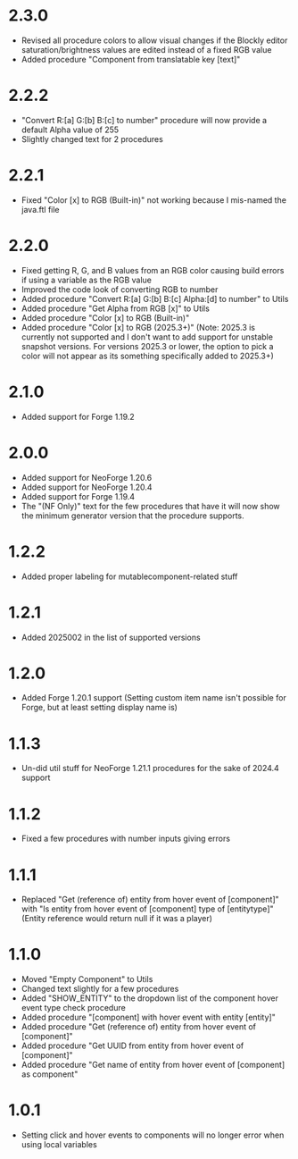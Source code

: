 # 2.3.0
- Revised all procedure colors to allow visual changes if the Blockly editor saturation/brightness values are edited instead of a fixed RGB value
- Added procedure "Component from translatable key [text]"
# 2.2.2
- "Convert R:[a] G:[b] B:[c] to number" procedure will now provide a default Alpha value of 255
- Slightly changed text for 2 procedures
# 2.2.1
- Fixed "Color [x] to RGB (Built-in)" not working because I mis-named the java.ftl file
# 2.2.0
- Fixed getting R, G, and B values from an RGB color causing build errors if using a variable as the RGB value
- Improved the code look of converting RGB to number
- Added procedure "Convert R:[a] G:[b] B:[c] Alpha:[d] to number" to Utils
- Added procedure "Get Alpha from RGB [x]" to Utils
- Added procedure "Color [x] to RGB (Built-in)"
- Added procedure "Color [x] to RGB (2025.3+)" (Note: 2025.3 is currently not supported and I don't want to add support for unstable snapshot versions. For versions 2025.3 or lower, the option to pick a color will not appear as its something specifically added to 2025.3+)
# 2.1.0
- Added support for Forge 1.19.2
# 2.0.0
- Added support for NeoForge 1.20.6
- Added support for NeoForge 1.20.4
- Added support for Forge 1.19.4
- The "(NF Only)" text for the few procedures that have it will now show the minimum generator version that the procedure supports.
# 1.2.2
- Added proper labeling for mutablecomponent-related stuff
# 1.2.1
- Added 2025002 in the list of supported versions
# 1.2.0
- Added Forge 1.20.1 support (Setting custom item name isn't possible for Forge, but at least setting display name is)
# 1.1.3
- Un-did util stuff for NeoForge 1.21.1 procedures for the sake of 2024.4 support
# 1.1.2
- Fixed a few procedures with number inputs giving errors
# 1.1.1
- Replaced "Get (reference of) entity from hover event of [component]" with "Is entity from hover event of [component] type of [entitytype]" (Entity reference would return null if it was a player)
# 1.1.0
- Moved "Empty Component" to Utils
- Changed text slightly for a few procedures
- Added "SHOW_ENTITY" to the dropdown list of the component hover event type check procedure
- Added procedure "[component] with hover event with entity [entity]"
- Added procedure "Get (reference of) entity from hover event of [component]"
- Added procedure "Get UUID from entity from hover event of [component]"
- Added procedure "Get name of entity from hover event of [component] as component"
# 1.0.1
- Setting click and hover events to components will no longer error when using local variables
